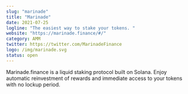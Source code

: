 ```yaml
---
slug: "marinade"
title: "Marinade"
date: 2021-07-25
logline: "The easiest way to stake your tokens. "
website: "https://marinade.finance/#/"
category: AMM
twitter: https://twitter.com/MarinadeFinance
logo: /img/marinade.svg
status: open
---
```


Marinade.finance is a liquid staking protocol built on Solana. Enjoy automatic reinvestment of rewards and immediate access to your tokens with no lockup period.
